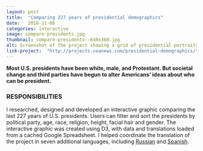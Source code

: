 ```yaml
---
layout: post
title:  "Comparing 227 years of presidential demographics"
date:   2016-11-08
categories: interactive
image: compare-presidents.jpg
thumbnail: compare-presidents--640x360.jpg
alt: Screenshot of the project showing a grid of presidential portraits.
link-project:  "http://projects.voanews.com/presidential-demographics/"
---
```


**Most U.S. presidents have been white, male, and Protestant. But societal change and third parties have begun to alter Americans’ ideas about who can be president.**

### RESPONSIBILITIES

I researched, designed and developed an interactive graphic comparing the last 227 years of U.S. presidents. Users can filter and sort the presidents by political party, age, race, religion, height, facial hair and gender. The interactive graphic was created using D3, with data and translations loaded from a cached Google Spreadsheet. I helped coordinate the translation of the project in seven additional languages, including [Russian](https://projects.voanews.com/presidential-demographics/russian/) and [Spanish](https://projects.voanews.com/presidential-demographics/spanish/).